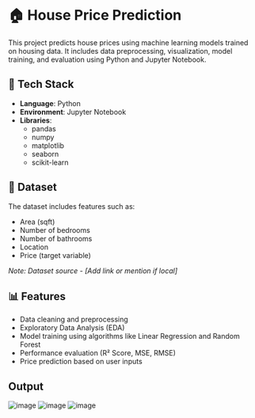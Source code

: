 # 🏠 House Price Prediction

This project predicts house prices using machine learning models trained on housing data. It includes data preprocessing, visualization, model training, and evaluation using Python and Jupyter Notebook.

## 🔧 Tech Stack

- **Language**: Python
- **Environment**: Jupyter Notebook
- **Libraries**:
  - pandas
  - numpy
  - matplotlib
  - seaborn
  - scikit-learn

## 📁 Dataset

The dataset includes features such as:
- Area (sqft)
- Number of bedrooms
- Number of bathrooms
- Location
- Price (target variable)

*Note: Dataset source - [Add link or mention if local]*

## 📊 Features

- Data cleaning and preprocessing
- Exploratory Data Analysis (EDA)
- Model training using algorithms like Linear Regression and Random Forest
- Performance evaluation (R² Score, MSE, RMSE)
- Price prediction based on user inputs

## Output 
![image](https://github.com/user-attachments/assets/ec221e6a-3b7f-41ff-98c6-fb9f1ee3bbb2)
![image](https://github.com/user-attachments/assets/b37e3aaa-35d0-4506-9f2c-2246c59a993c)
![image](https://github.com/user-attachments/assets/926f58f4-58cf-444f-8289-e689d6f887cc)






